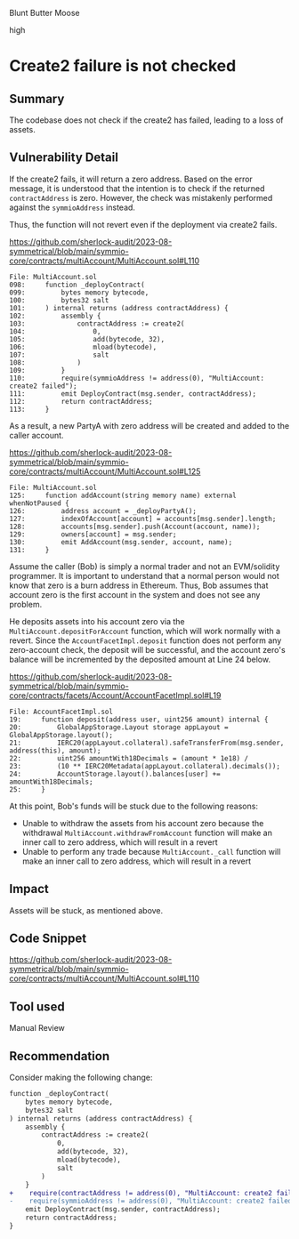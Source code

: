 Blunt Butter Moose

high

# Create2 failure is not checked
## Summary

The codebase does not check if the create2 has failed, leading to a loss of assets.

## Vulnerability Detail

If the create2 fails, it will return a zero address. Based on the error message, it is understood that the intention is to check if the returned `contractAddress` is zero. However, the check was mistakenly performed against the `symmioAddress` instead. 

Thus, the function will not revert even if the deployment via create2 fails.

https://github.com/sherlock-audit/2023-08-symmetrical/blob/main/symmio-core/contracts/multiAccount/MultiAccount.sol#L110

```solidity
File: MultiAccount.sol
098:     function _deployContract(
099:         bytes memory bytecode,
100:         bytes32 salt
101:     ) internal returns (address contractAddress) {
102:         assembly {
103:             contractAddress := create2(
104:                 0,
105:                 add(bytecode, 32),
106:                 mload(bytecode),
107:                 salt
108:             )
109:         }
110:         require(symmioAddress != address(0), "MultiAccount: create2 failed");
111:         emit DeployContract(msg.sender, contractAddress);
112:         return contractAddress;
113:     }
```

As a result, a new PartyA with zero address will be created and added to the caller account.

https://github.com/sherlock-audit/2023-08-symmetrical/blob/main/symmio-core/contracts/multiAccount/MultiAccount.sol#L125

```solidity
File: MultiAccount.sol
125:     function addAccount(string memory name) external whenNotPaused {
126:         address account = _deployPartyA();
127:         indexOfAccount[account] = accounts[msg.sender].length;
128:         accounts[msg.sender].push(Account(account, name));
129:         owners[account] = msg.sender;
130:         emit AddAccount(msg.sender, account, name);
131:     }
```

Assume the caller (Bob) is simply a normal trader and not an EVM/solidity programmer. It is important to understand that a normal person would not know that zero is a burn address in Ethereum. Thus, Bob assumes that account zero is the first account in the system and does not see any problem. 

He deposits assets into his account zero via the `MultiAccount.depositForAccount` function, which will work normally with a revert. Since the `AccountFacetImpl.deposit` function does not perform any zero-account check, the deposit will be successful, and the account zero's balance will be incremented by the deposited amount at Line 24 below.

https://github.com/sherlock-audit/2023-08-symmetrical/blob/main/symmio-core/contracts/facets/Account/AccountFacetImpl.sol#L19

```solidity
File: AccountFacetImpl.sol
19:     function deposit(address user, uint256 amount) internal {
20:         GlobalAppStorage.Layout storage appLayout = GlobalAppStorage.layout();
21:         IERC20(appLayout.collateral).safeTransferFrom(msg.sender, address(this), amount);
22:         uint256 amountWith18Decimals = (amount * 1e18) /
23:         (10 ** IERC20Metadata(appLayout.collateral).decimals());
24:         AccountStorage.layout().balances[user] += amountWith18Decimals;
25:     }
```

At this point, Bob's funds will be stuck due to the following reasons:

- Unable to withdraw the assets from his account zero because the withdrawal `MultiAccount.withdrawFromAccount` function will make an inner call to zero address, which will result in a revert
- Unable to perform any trade because `MultiAccount._call` function will make an inner call to zero address, which will result in a revert

## Impact

Assets will be stuck, as mentioned above.

## Code Snippet

https://github.com/sherlock-audit/2023-08-symmetrical/blob/main/symmio-core/contracts/multiAccount/MultiAccount.sol#L110

## Tool used

Manual Review

## Recommendation

Consider making the following change:

```diff
function _deployContract(
    bytes memory bytecode,
    bytes32 salt
) internal returns (address contractAddress) {
    assembly {
        contractAddress := create2(
            0,
            add(bytecode, 32),
            mload(bytecode),
            salt
        )
    }
+    require(contractAddress != address(0), "MultiAccount: create2 failed");
-    require(symmioAddress != address(0), "MultiAccount: create2 failed");
    emit DeployContract(msg.sender, contractAddress);
    return contractAddress;
}
```